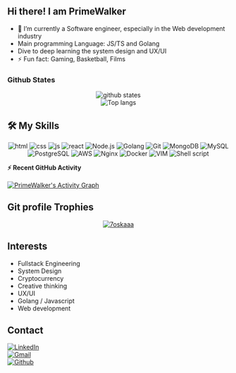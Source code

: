 ## Hi there! I am PrimeWalker

- 🌱 I’m currently a Software engineer, especially in the Web development industry
- Main programming Language: JS/TS and Golang
- Dive to deep learning the system design and UX/UI
- ⚡ Fun fact: Gaming, Basketball, Films

### Github States

<p align="center"> 
  <img src="https://github-readme-stats.vercel.app/api?username=primewalkervn&count_private=true&show_icons=true&theme=cobalt" alt="github states"> 
  <br>
  <img src="https://github-readme-stats.vercel.app/api/top-langs/?username=primewalkervn&exclude_repo=klee1611.github.io&layout=compact&theme=cobalt" alt="Top langs">
</p>

## 🛠️ My Skills

<p align="center">

  <img src="https://img.shields.io/badge/HTML5-E34F26?style=for-the-badge&  logo=html5&logoColor=white" alt="html">
  <img src="https://img.shields.io/badge/CSS-239120?&style=for-the-badge&  logo=css3&logoColor=white" alt="css">
  <img src="https://img.shields.io/badge/JavaScript-323330?style=for-the-badge&logo=javascript&logoColor=F7DF1E" alt="js">
  <img src="https://img.shields.io/badge/react-%2320232a.svg?style=for-the-badge&logo=react&logoColor=%2361DAFB" alt="react">
  <img src="https://img.shields.io/badge/Node.js-43853D?style=for-the-badge&logo=node.js&logoColor=white" alt="Node.js">
  <img src="https://img.shields.io/badge/go-%2300ADD8.svg?style=for-the-badge&logo=go&logoColor=white" alt="Golang">
  <img src="https://img.shields.io/badge/git-%23F05033.svg?style=for-the-badge&logo=git&logoColor=white" alt="Git">
  <img src="https://img.shields.io/badge/MongoDB-4EA94B?style=for-the-badge&logo=mongodb&logoColor=white" alt="MongoDB">
  <img src="https://img.shields.io/badge/MySQL-00000F?style=for-the-badge&logo=mysql&logoColor=white" alt="MySQL">
  <img src="https://img.shields.io/badge/PostgreSQL-316192?style=for-the-badge&logo=postgresql&logoColor=white" alt="PostgreSQL">
  <img src="https://img.shields.io/badge/Amazon_AWS-232F3E?style=for-the-badge&logo=amazon-aws&logoColor=white" alt="AWS">
  <img src="https://img.shields.io/badge/nginx-%23009639.svg?style=for-the-badge&logo=nginx&logoColor=white" alt="Nginx">
  <img src="https://img.shields.io/badge/docker-%230db7ed.svg?style=for-the-badge&logo=docker&logoColor=white" alt="Docker">
  <img src="https://img.shields.io/badge/VIM-%2311AB00.svg?style=for-the-badge&logo=vim&logoColor=white" alt="VIM">
  <img src="https://img.shields.io/badge/shell_script-%23121011.svg?style=for-the-badge&logo=gnu-bash&logoColor=white" alt="Shell script">
</p>

<summary><b>⚡ Recent GitHub Activity</b></summary>
<br/>
   <a href="https://github.com/PrimeWalkerVN"><img alt="PrimeWalker's Activity Graph" src="https://activity-graph.herokuapp.com/graph?username=primewalkervn&custom_title=PrimeWalker's%20Contribution%20Graph&theme=react-dark" /></a>
<br/>

## Git profile Trophies

<p align="center"> <a href="https://github.com/ryo-ma/github-profile-trophy"><img src="https://github-profile-trophy.vercel.app/?username=primewalkervn&layout=compact&theme=algolia" alt="7oskaaa" /></a> </p>

## Interests

- Fullstack Engineering
- System Design
- Cryptocurrency
- Creative thinking
- UX/UI
- Golang / Javascript
- Web development

## Contact

<a href="https://www.linkedin.com/in/primewalker/" target="_blank">
  <img src="https://img.shields.io/badge/LinkedIn-0077B5?style=for-the-badge&logo=linkedin&logoColor=white" alt="LinkedIn">
</a><br>
<a href="mailto:primewalkervn@gmail.com" target="_blank">
  <img src="https://img.shields.io/badge/Gmail-D14836?style=for-the-badge&logo=gmail&logoColor=white" alt="Gmail">
</a><br>
<a href="https://github.com/primewalkervn">
  <img src="https://img.shields.io/badge/GitHub-100000?style=for-the-badge&logo=github&logoColor=white" alt="Github">
</a><br>
